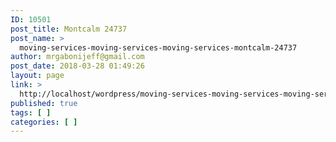 ```yaml
---
ID: 10501
post_title: Montcalm 24737
post_name: >
  moving-services-moving-services-moving-services-montcalm-24737
author: mrgabonijeff@gmail.com
post_date: 2018-03-28 01:49:26
layout: page
link: >
  http://localhost/wordpress/moving-services-moving-services-moving-services-montcalm-24737/
published: true
tags: [ ]
categories: [ ]
---
```

